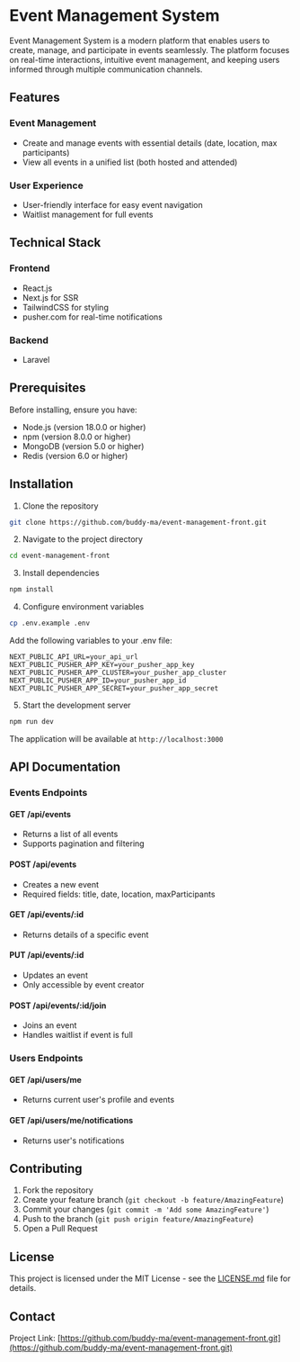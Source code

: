 # Event Management System

Event Management System is a modern platform that enables users to create, manage, and participate in events seamlessly. The platform focuses on real-time interactions, intuitive event management, and keeping users informed through multiple communication channels.

## Features

### Event Management

- Create and manage events with essential details (date, location, max participants)
- View all events in a unified list (both hosted and attended)

### User Experience

- User-friendly interface for easy event navigation
- Waitlist management for full events

## Technical Stack

### Frontend

- React.js
- Next.js for SSR
- TailwindCSS for styling
- pusher.com for real-time notifications

### Backend

- Laravel

## Prerequisites

Before installing, ensure you have:

- Node.js (version 18.0.0 or higher)
- npm (version 8.0.0 or higher)
- MongoDB (version 5.0 or higher)
- Redis (version 6.0 or higher)

## Installation

1. Clone the repository

```bash
git clone https://github.com/buddy-ma/event-management-front.git
```

2. Navigate to the project directory

```bash
cd event-management-front
```

3. Install dependencies

```bash
npm install
```

4. Configure environment variables

```bash
cp .env.example .env
```

Add the following variables to your .env file:

```
NEXT_PUBLIC_API_URL=your_api_url
NEXT_PUBLIC_PUSHER_APP_KEY=your_pusher_app_key
NEXT_PUBLIC_PUSHER_APP_CLUSTER=your_pusher_app_cluster
NEXT_PUBLIC_PUSHER_APP_ID=your_pusher_app_id
NEXT_PUBLIC_PUSHER_APP_SECRET=your_pusher_app_secret
```

5. Start the development server

```bash
npm run dev
```

The application will be available at `http://localhost:3000`

## API Documentation

### Events Endpoints

#### GET /api/events

- Returns a list of all events
- Supports pagination and filtering

#### POST /api/events

- Creates a new event
- Required fields: title, date, location, maxParticipants

#### GET /api/events/:id

- Returns details of a specific event

#### PUT /api/events/:id

- Updates an event
- Only accessible by event creator

#### POST /api/events/:id/join

- Joins an event
- Handles waitlist if event is full

### Users Endpoints

#### GET /api/users/me

- Returns current user's profile and events

#### GET /api/users/me/notifications

- Returns user's notifications

## Contributing

1. Fork the repository
2. Create your feature branch (`git checkout -b feature/AmazingFeature`)
3. Commit your changes (`git commit -m 'Add some AmazingFeature'`)
4. Push to the branch (`git push origin feature/AmazingFeature`)
5. Open a Pull Request

## License

This project is licensed under the MIT License - see the [LICENSE.md](LICENSE.md) file for details.

## Contact

Project Link: [https://github.com/buddy-ma/event-management-front.git](https://github.com/buddy-ma/event-management-front.git)
